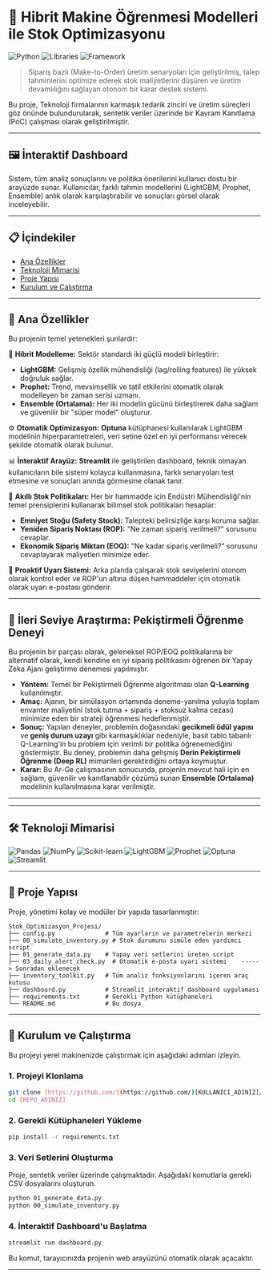 # 🚀 Hibrit Makine Öğrenmesi Modelleri ile Stok Optimizasyonu

![Python](https://img.shields.io/badge/Python-3.10%2B-blue.svg)
![Libraries](https://img.shields.io/badge/Libraries-Pandas%20%7C%20Scikit--learn%20%7C%20LightGBM%20%7C%20Prophet%20%7C%20Optuna-orange)
![Framework](https://img.shields.io/badge/Framework-Streamlit-red)


> Sipariş bazlı (Make-to-Order) üretim senaryoları için geliştirilmiş, talep tahminlerini optimize ederek stok maliyetlerini düşüren ve üretim devamlılığını sağlayan otonom bir karar destek sistemi.

Bu proje,  Teknoloji firmalarının karmaşık tedarik zinciri ve üretim süreçleri göz önünde bulundurularak, sentetik veriler üzerinde bir Kavram Kanıtlama (PoC) çalışması olarak geliştirilmiştir.

---

## 🖼️ İnteraktif Dashboard

Sistem, tüm analiz sonuçlarını ve politika önerilerini kullanıcı dostu bir arayüzde sunar. Kullanıcılar, farklı tahmin modellerini (LightGBM, Prophet, Ensemble) anlık olarak karşılaştırabilir ve sonuçları görsel olarak inceleyebilir.

---

## 📋 İçindekiler

* [Ana Özellikler](#-ana-özellikler)
* [Teknoloji Mimarisi](#-teknoloji-mimarisi)
* [Proje Yapısı](#-proje-yapısı)
* [Kurulum ve Çalıştırma](#-kurulum-ve-çalıştırma)

---

## 🎯 Ana Özellikler

Bu projenin temel yetenekleri şunlardır:

🧠 **Hibrit Modelleme:** Sektör standardı iki güçlü modeli birleştirir:
  - **LightGBM:** Gelişmiş özellik mühendisliği (lag/rolling features) ile yüksek doğruluk sağlar.
  - **Prophet:** Trend, mevsimsellik ve tatil etkilerini otomatik olarak modelleyen bir zaman serisi uzmanı.
  - **Ensemble (Ortalama):** Her iki modelin gücünü birleştirerek daha sağlam ve güvenilir bir "süper model" oluşturur.

⚙️ **Otomatik Optimizasyon:** **Optuna** kütüphanesi kullanılarak LightGBM modelinin hiperparametreleri, veri setine özel en iyi performansı verecek şekilde otomatik olarak bulunur.

📊 **İnteraktif Arayüz:** **Streamlit** ile geliştirilen dashboard, teknik olmayan kullanıcıların bile sistemi kolayca kullanmasına, farklı senaryoları test etmesine ve sonuçları anında görmesine olanak tanır.

🤖 **Akıllı Stok Politikaları:** Her bir hammadde için Endüstri Mühendisliği'nin temel prensiplerini kullanarak bilimsel stok politikaları hesaplar:
  - **Emniyet Stoğu (Safety Stock):** Talepteki belirsizliğe karşı koruma sağlar.
  - **Yeniden Sipariş Noktası (ROP):** "Ne zaman sipariş verilmeli?" sorusunu cevaplar.
  - **Ekonomik Sipariş Miktarı (EOQ):** "Ne kadar sipariş verilmeli?" sorusunu cevaplayarak maliyetleri minimize eder.

📧 **Proaktif Uyarı Sistemi:** Arka planda çalışarak stok seviyelerini otonom olarak kontrol eder ve ROP'un altına düşen hammaddeler için otomatik olarak uyarı e-postası gönderir.

---

## 🔬 İleri Seviye Araştırma: Pekiştirmeli Öğrenme Deneyi

Bu projenin bir parçası olarak, geleneksel ROP/EOQ politikalarına bir alternatif olarak, kendi kendine en iyi sipariş politikasını öğrenen bir Yapay Zeka Ajanı geliştirme denemesi yapılmıştır.

* **Yöntem:** Temel bir Pekiştirmeli Öğrenme algoritması olan **Q-Learning** kullanılmıştır.
* **Amaç:** Ajanın, bir simülasyon ortamında deneme-yanılma yoluyla toplam envanter maliyetini (stok tutma + sipariş + stoksuz kalma cezası) minimize eden bir strateji öğrenmesi hedeflenmiştir.
* **Sonuç:** Yapılan deneyler, problemin doğasındaki **gecikmeli ödül yapısı** ve **geniş durum uzayı** gibi karmaşıklıklar nedeniyle, basit tablo tabanlı Q-Learning'in bu problem için verimli bir politika öğrenemediğini göstermiştir. Bu deney, problemin daha gelişmiş **Derin Pekiştirmeli Öğrenme (Deep RL)** mimarileri gerektirdiğini ortaya koymuştur.
* **Karar:** Bu Ar-Ge çalışmasının sonucunda, projenin mevcut hali için en sağlam, güvenilir ve kanıtlanabilir çözümü sunan **Ensemble (Ortalama)** modelinin kullanılmasına karar verilmiştir.

---

---

## 🛠️ Teknoloji Mimarisi

![Pandas](https://img.shields.io/badge/Pandas-2.0.3-150458?style=for-the-badge&logo=pandas)
![NumPy](https://img.shields.io/badge/NumPy-1.26.4-013243?style=for-the-badge&logo=numpy)
![Scikit-learn](https://img.shields.io/badge/scikit--learn-1.3.0-F7931E?style=for-the-badge&logo=scikit-learn)
![LightGBM](https://img.shields.io/badge/LightGBM-4.1.0-8A2BE2?style=for-the-badge)
![Prophet](https://img.shields.io/badge/Prophet-1.1.5-0078D4?style=for-the-badge&logo=facebook)
![Optuna](https://img.shields.io/badge/Optuna-3.5.0-8A2BE2?style=for-the-badge)
![Streamlit](https://img.shields.io/badge/Streamlit-1.29.0-FF4B4B?style=for-the-badge&logo=streamlit)

---

## 📂 Proje Yapısı

Proje, yönetimi kolay ve modüler bir yapıda tasarlanmıştır:
```
Stok_Optimizasyon_Projesi/
├── config.py              # Tüm ayarların ve parametrelerin merkezi
├── 00_simulate_inventory.py # Stok durumunu simüle eden yardımcı script
├── 01_generate_data.py    # Yapay veri setlerini üreten script
├── 03_daily_alert_check.py  # Otomatik e-posta uyarı sistemi    -----> Sonradan eklenecek
├── inventory_toolkit.py   # Tüm analiz fonksiyonlarını içeren araç kutusu
├── dashboard.py           # Streamlit interaktif dashboard uygulaması
├── requirements.txt       # Gerekli Python kütüphaneleri
└── README.md              # Bu dosya
```
---

## 🚀 Kurulum ve Çalıştırma

Bu projeyi yerel makinenizde çalıştırmak için aşağıdaki adımları izleyin.

### 1. Projeyi Klonlama
```bash
git clone [https://github.com/](https://github.com/)[KULLANICI_ADINIZ]/[REPO_ADINIZ].git
cd [REPO_ADINIZ]
```

### 2. Gerekli Kütüphaneleri Yükleme
```bash
pip install -r requirements.txt
```

### 3. Veri Setlerini Oluşturma
Proje, sentetik veriler üzerinde çalışmaktadır. Aşağıdaki komutlarla gerekli CSV dosyalarını oluşturun.
```bash
python 01_generate_data.py
python 00_simulate_inventory.py
```

### 4. İnteraktif Dashboard'u Başlatma
```bash
streamlit run dashboard.py
```
Bu komut, tarayıcınızda projenin web arayüzünü otomatik olarak açacaktır.

---


